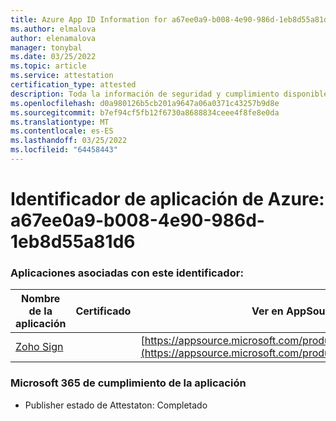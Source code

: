 ```yaml
---
title: Azure App ID Information for a67ee0a9-b008-4e90-986d-1eb8d55a81d6
ms.author: elmalova
author: elenamalova
manager: tonybal
ms.date: 03/25/2022
ms.topic: article
ms.service: attestation
certification_type: attested
description: Toda la información de seguridad y cumplimiento disponible para a67ee0a9-b008-4e90-986d-1eb8d55a81d6.
ms.openlocfilehash: d0a980126b5cb201a9647a06a0371c43257b9d8e
ms.sourcegitcommit: b7ef94cf5fb12f6730a8688834ceee4f8fe8e0da
ms.translationtype: MT
ms.contentlocale: es-ES
ms.lasthandoff: 03/25/2022
ms.locfileid: "64458443"
---
```

# <a name="azure-app-id-a67ee0a9-b008-4e90-986d-1eb8d55a81d6"></a>Identificador de aplicación de Azure: a67ee0a9-b008-4e90-986d-1eb8d55a81d6


### <a name="apps-associated-with-this-id"></a>Aplicaciones asociadas con este identificador:
| **Nombre de la aplicación** | **Certificado** | **Ver en AppSource** |
|--------------|---------------|-----------------------|
| [Zoho Sign](../forward/WA104382011.md) |  | [https://appsource.microsoft.com/product/office/WA104382011](https://appsource.microsoft.com/product/office/WA104382011) |

### <a name="microsoft-365-app-compliance-status"></a>Microsoft 365 de cumplimiento de la aplicación
- Publisher estado de Attestaton: Completado
